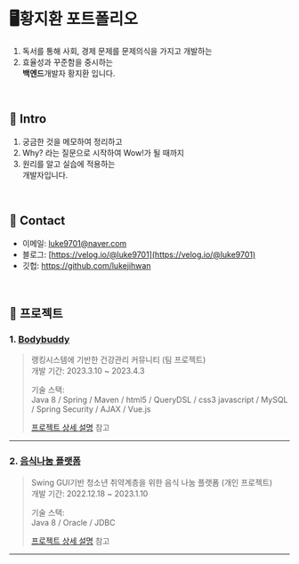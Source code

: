 # 🖥️황지환 포트폴리오
1. 독서를 통해 사회, 경제 문제를 문제의식을 가지고 개발하는 
2. 효율성과 꾸준함을 중시하는 <br>
   <strong>백엔드</strong>개발자 황지환 입니다.

<br>

## :pushpin: Intro
1. 궁금한 것을 메모하여 정리하고
2. Why? 라는 질문으로 시작하여 Wow!가 될 때까지
3. 원리를 알고 실습에 적용하는 <br>
개발자입니다.

<br>

## :pushpin: Contact
- 이메일: luke9701@naver.com
- 블로그: [https://velog.io/@luke9701](https://velog.io/@luke9701)
- 깃헙: https://github.com/lukejihwan

</br>

## :pushpin: 프로젝트
### 1. [Bodybuddy](https://github.com/lukejihwan/Bodybuddy_project.git)
>랭킹시스템에 기반한 건강관리 커뮤니티 (팀 프로젝트)  
>개발 기간: 2023.3.10 ~ 2023.4.3  
>  
>기술 스택:  
>Java 8 / Spring / Maven / html5 / QueryDSL / css3
>javascript / MySQL / Spring Security / AJAX / Vue.js
>  
>[프로젝트 상세 설명]() 참고

---

### 2. [음식나눔 플랫폼](https://github.com/lukejihwan/foodSharing_platform-project.git)
>Swing GUI기반 청소년 취약계층을 위한 음식 나눔 플랫폼  (개인 프로젝트)  
>개발 기간: 2022.12.18 ~ 2023.1.10  
>  
>기술 스택:  
>Java 8 / Oracle / JDBC
>  
>[프로젝트 상세 설명]() 참고

---
